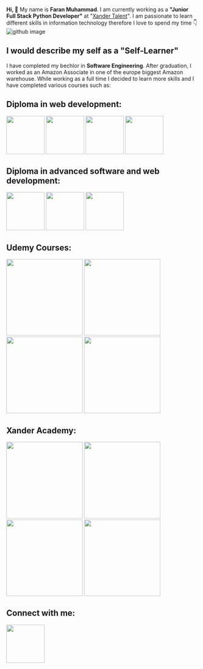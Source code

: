 
**Hi, :wave:** My name is **Faran Muhammad**. I am currently working as a **"Junior Full Stack Python Developer"** at "[Xander Talent](https://www.xandertalent.com/)". I am passionate to learn different skills in information technology therefore I love to spend my time :point_down:
![github image](https://user-images.githubusercontent.com/92796969/204105725-d317d7fd-6a7f-4ddc-9bc4-c15fa796eb62.gif)

## I would describe my self as a "Self-Learner"

I have completed my bechlor in **Software Engineering**. After graduation, I worked as an Amazon Associate in one of the europe biggest Amazon warehouse. While working as a full time I decided to learn more skills and I have completed various courses such as:

## Diploma in web development:

<img src ='https://encrypted-tbn0.gstatic.com/images?q=tbn:ANd9GcQpngGRjYX1ca7qAADU3K6eGLj7ShQE3L2otdzfryl_Y9Ht2QRoQKYQbsXd36XIxMbYOw0&usqp=CAU' width=100> <img src ='https://cdn-icons-png.flaticon.com/512/888/888847.png' width=100> <img src ='https://static.javatpoint.com/bootstrappages/images/bootstrap-tutorial.png' width=100> <img src ='https://www.freepnglogos.com/uploads/javascript-png/javascript-logo-hq-png-1.png' width=100>

## Diploma in advanced software and web development:

<img src ='https://upload.wikimedia.org/wikipedia/commons/thumb/0/0d/C_Sharp_wordmark.svg/1200px-C_Sharp_wordmark.svg.png' width=100> <img src ='https://icon2.cleanpng.com/20180403/zvw/kisspng-oracle-database-computer-icons-logo-encapsulated-p-storage-5ac32ed7d6c945.9928762115227409518798.jpg' width=100> <img src ='https://seeklogo.com/images/A/azure-sql-logo-3AE930D2AF-seeklogo.com.png' width=100>

## Udemy Courses:

<img src ='https://user-images.githubusercontent.com/92796969/204269395-da4d3b47-f6c0-4872-a27d-bb3f73eee3fb.png' width=200> <img src ='https://user-images.githubusercontent.com/92796969/204269880-75888592-6201-4293-b78f-2f42d8bd77e2.png' width=200> <img src ='https://user-images.githubusercontent.com/92796969/204270306-92cdd09f-8da1-4160-a699-83741d192c39.png' width=200> <img src ='https://user-images.githubusercontent.com/92796969/204270539-3283d511-ed47-4382-a135-c15c987ff029.png' width=200>

## Xander Academy:

<img src ='https://www.nicepng.com/png/detail/893-8937286_python-logo.png' width=200> <img src ='https://futurumresearch.com/wp-content/uploads/2020/01/aws-logo.png' width=200> <img src ='https://superhog-apim.developer.azure-api.net/content/926f6aaba773.png' width=200> <img src ='https://logos-world.net/wp-content/uploads/2020/11/GitHub-Logo.png' width=200>

## Connect with me:

[<img src ='https://cdn-icons-png.flaticon.com/512/174/174857.png' width=100>](https://www.linkedin.com/in/faran-muhammad-b635bb230/)

